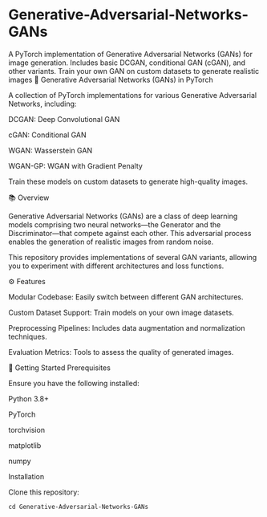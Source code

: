 # Generative-Adversarial-Networks-GANs
A PyTorch implementation of Generative Adversarial Networks (GANs) for image generation. Includes basic DCGAN, conditional GAN (cGAN), and other variants. Train your own GAN on custom datasets to generate realistic images
🎨 Generative Adversarial Networks (GANs) in PyTorch

A collection of PyTorch implementations for various Generative Adversarial Networks, including:

DCGAN: Deep Convolutional GAN

cGAN: Conditional GAN

WGAN: Wasserstein GAN

WGAN-GP: WGAN with Gradient Penalty

Train these models on custom datasets to generate high-quality images.

📚 Overview

Generative Adversarial Networks (GANs) are a class of deep learning models comprising two neural networks—the Generator and the Discriminator—that compete against each other. This adversarial process enables the generation of realistic images from random noise.

This repository provides implementations of several GAN variants, allowing you to experiment with different architectures and loss functions.

⚙️ Features

Modular Codebase: Easily switch between different GAN architectures.

Custom Dataset Support: Train models on your own image datasets.

Preprocessing Pipelines: Includes data augmentation and normalization techniques.

Evaluation Metrics: Tools to assess the quality of generated images.

🚀 Getting Started
Prerequisites

Ensure you have the following installed:

Python 3.8+

PyTorch

torchvision

matplotlib

numpy

Installation

Clone this repository:
``` git clone https://github.com/Habibur-02/Generative-Adversarial-Networks-GANs.git
cd Generative-Adversarial-Networks-GANs
```

